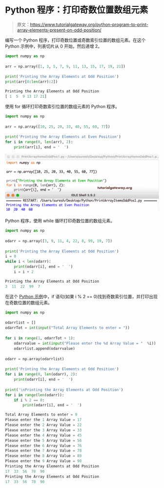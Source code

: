 # Python 程序：打印奇数位置数组元素

> 原文：<https://www.tutorialgateway.org/python-program-to-print-array-elements-present-on-odd-position/>

编写一个 Python 程序，打印奇数位置或奇数索引位置的数组元素。在这个 Python 示例中，列表切片从 0 开始，然后递增 2。

```py
import numpy as np

arr = np.array([1, 3, 5, 7, 9, 11, 13, 15, 17, 19, 21])

print('Printing the Array Elements at Odd Position')
print(arr[0:len(arr):2])
```

```py
Printing the Array Elements at Odd Position
[ 1  5  9 13 17 21]
```

使用 for 循环打印奇数索引位置的数组元素的 Python 程序。

```py
import numpy as np

arr = np.array([10, 25, 20, 33, 40, 55, 60, 77])

print('Printing the Array Elements at Even Position')
for i in range(0, len(arr), 2):
    print(arr[i], end = '  ')
```

![Python Program to Print Array Elements Present on Odd Position](img/649cade4f3699ac194270b55c7ed5693.png)

Python 程序，使用 while 循环打印奇数位置的数组元素。

```py
import numpy as np

odarr = np.array([3, 9, 11, 4, 22, 8, 99, 19, 7])

print('Printing the Array Elements at Odd Position')
i = 0
while i < len(odarr):
    print(odarr[i], end = '  ')
    i = i + 2
```

```py
Printing the Array Elements at Odd Position
3  11  22  99  7 
```

在这个 [Python 示例](https://www.tutorialgateway.org/python-programming-examples/)中，if 语句(如果 i % 2 == 0)找到奇数索引位置，并打印出现在奇数位置的数组元素。

```py
import numpy as np

odarrlist = []
odarrTot = int(input("Total Array Elements to enter = "))

for i in range(1, odarrTot + 1):
    odarrvalue = int(input("Please enter the %d Array Value = "  %i))
    odarrlist.append(odarrvalue)

odarr = np.array(odarrlist)

print('Printing the Array Elements at Odd Position')
for i in range(0, len(odarr), 2):
    print(odarr[i], end = '  ')

print('\nPrinting the Array Elements at Odd Position')
for i in range(len(odarr)):
    if i % 2 == 0:
        print(odarr[i], end = '  ')
```

```py
Total Array Elements to enter = 9
Please enter the 1 Array Value = 17
Please enter the 2 Array Value = 22
Please enter the 3 Array Value = 33
Please enter the 4 Array Value = 45
Please enter the 5 Array Value = 56
Please enter the 6 Array Value = 76
Please enter the 7 Array Value = 78
Please enter the 8 Array Value = 89
Please enter the 9 Array Value = 90
Printing the Array Elements at Odd Position
17  33  56  78  90  
Printing the Array Elements at Odd Position
17  33  56  78  90 
```